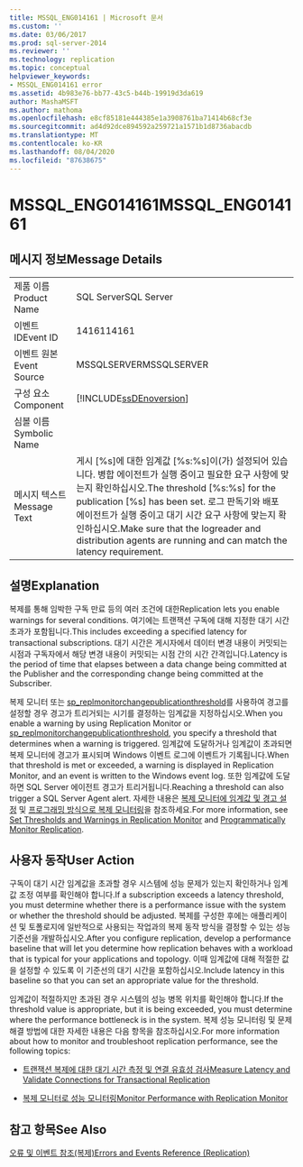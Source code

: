 ```yaml
---
title: MSSQL_ENG014161 | Microsoft 문서
ms.custom: ''
ms.date: 03/06/2017
ms.prod: sql-server-2014
ms.reviewer: ''
ms.technology: replication
ms.topic: conceptual
helpviewer_keywords:
- MSSQL_ENG014161 error
ms.assetid: 4b983e76-bb77-43c5-b44b-19919d3da619
author: MashaMSFT
ms.author: mathoma
ms.openlocfilehash: e8cf85181e444385e1a3908761ba71414b68cf3e
ms.sourcegitcommit: ad4d92dce894592a259721a1571b1d8736abacdb
ms.translationtype: MT
ms.contentlocale: ko-KR
ms.lasthandoff: 08/04/2020
ms.locfileid: "87638675"
---
```

# <a name="mssql_eng014161"></a><span data-ttu-id="29999-102">MSSQL_ENG014161</span><span class="sxs-lookup"><span data-stu-id="29999-102">MSSQL_ENG014161</span></span>
    
## <a name="message-details"></a><span data-ttu-id="29999-103">메시지 정보</span><span class="sxs-lookup"><span data-stu-id="29999-103">Message Details</span></span>  
  
|||  
|-|-|  
|<span data-ttu-id="29999-104">제품 이름</span><span class="sxs-lookup"><span data-stu-id="29999-104">Product Name</span></span>|<span data-ttu-id="29999-105">SQL Server</span><span class="sxs-lookup"><span data-stu-id="29999-105">SQL Server</span></span>|  
|<span data-ttu-id="29999-106">이벤트 ID</span><span class="sxs-lookup"><span data-stu-id="29999-106">Event ID</span></span>|<span data-ttu-id="29999-107">14161</span><span class="sxs-lookup"><span data-stu-id="29999-107">14161</span></span>|  
|<span data-ttu-id="29999-108">이벤트 원본</span><span class="sxs-lookup"><span data-stu-id="29999-108">Event Source</span></span>|<span data-ttu-id="29999-109">MSSQLSERVER</span><span class="sxs-lookup"><span data-stu-id="29999-109">MSSQLSERVER</span></span>|  
|<span data-ttu-id="29999-110">구성 요소</span><span class="sxs-lookup"><span data-stu-id="29999-110">Component</span></span>|[!INCLUDE[ssDEnoversion](../../includes/ssdenoversion-md.md)]|  
|<span data-ttu-id="29999-111">심볼 이름</span><span class="sxs-lookup"><span data-stu-id="29999-111">Symbolic Name</span></span>||  
|<span data-ttu-id="29999-112">메시지 텍스트</span><span class="sxs-lookup"><span data-stu-id="29999-112">Message Text</span></span>|<span data-ttu-id="29999-113">게시 [%s]에 대한 임계값 [%s:%s]이(가) 설정되어 있습니다. 병합 에이전트가 실행 중이고 필요한 요구 사항에 맞는지 확인하십시오.</span><span class="sxs-lookup"><span data-stu-id="29999-113">The threshold [%s:%s] for the publication [%s] has been set.</span></span> <span data-ttu-id="29999-114">로그 판독기와 배포 에이전트가 실행 중이고 대기 시간 요구 사항에 맞는지 확인하십시오.</span><span class="sxs-lookup"><span data-stu-id="29999-114">Make sure that the logreader and distribution agents are running and can match the latency requirement.</span></span>|  
  
## <a name="explanation"></a><span data-ttu-id="29999-115">설명</span><span class="sxs-lookup"><span data-stu-id="29999-115">Explanation</span></span>  
 <span data-ttu-id="29999-116">복제를 통해 임박한 구독 만료 등의 여러 조건에 대한</span><span class="sxs-lookup"><span data-stu-id="29999-116">Replication lets you enable warnings for several conditions.</span></span> <span data-ttu-id="29999-117">여기에는 트랜잭션 구독에 대해 지정한 대기 시간 초과가 포함됩니다.</span><span class="sxs-lookup"><span data-stu-id="29999-117">This includes exceeding a specified latency for transactional subscriptions.</span></span> <span data-ttu-id="29999-118">대기 시간은 게시자에서 데이터 변경 내용이 커밋되는 시점과 구독자에서 해당 변경 내용이 커밋되는 시점 간의 시간 간격입니다.</span><span class="sxs-lookup"><span data-stu-id="29999-118">Latency is the period of time that elapses between a data change being committed at the Publisher and the corresponding change being committed at the Subscriber.</span></span>  
  
 <span data-ttu-id="29999-119">복제 모니터 또는 [sp_replmonitorchangepublicationthreshold](/sql/relational-databases/system-stored-procedures/sp-replmonitorchangepublicationthreshold-transact-sql)를 사용하여 경고를 설정할 경우 경고가 트리거되는 시기를 결정하는 임계값을 지정하십시오.</span><span class="sxs-lookup"><span data-stu-id="29999-119">When you enable a warning by using Replication Monitor or [sp_replmonitorchangepublicationthreshold](/sql/relational-databases/system-stored-procedures/sp-replmonitorchangepublicationthreshold-transact-sql), you specify a threshold that determines when a warning is triggered.</span></span> <span data-ttu-id="29999-120">임계값에 도달하거나 임계값이 초과되면 복제 모니터에 경고가 표시되며 Windows 이벤트 로그에 이벤트가 기록됩니다.</span><span class="sxs-lookup"><span data-stu-id="29999-120">When that threshold is met or exceeded, a warning is displayed in Replication Monitor, and an event is written to the Windows event log.</span></span> <span data-ttu-id="29999-121">또한 임계값에 도달하면 SQL Server 에이전트 경고가 트리거됩니다.</span><span class="sxs-lookup"><span data-stu-id="29999-121">Reaching a threshold can also trigger a SQL Server Agent alert.</span></span> <span data-ttu-id="29999-122">자세한 내용은 [복제 모니터에 임계값 및 경고 설정](monitor/set-thresholds-and-warnings-in-replication-monitor.md) 및 [프로그래밍 방식으로 복제 모니터링](monitoring-replication.md)을 참조하세요.</span><span class="sxs-lookup"><span data-stu-id="29999-122">For more information, see [Set Thresholds and Warnings in Replication Monitor](monitor/set-thresholds-and-warnings-in-replication-monitor.md) and [Programmatically Monitor Replication](monitoring-replication.md).</span></span>  
  
## <a name="user-action"></a><span data-ttu-id="29999-123">사용자 동작</span><span class="sxs-lookup"><span data-stu-id="29999-123">User Action</span></span>  
 <span data-ttu-id="29999-124">구독이 대기 시간 임계값을 초과할 경우 시스템에 성능 문제가 있는지 확인하거나 임계값 조정 여부를 확인해야 합니다.</span><span class="sxs-lookup"><span data-stu-id="29999-124">If a subscription exceeds a latency threshold, you must determine whether there is a performance issue with the system or whether the threshold should be adjusted.</span></span> <span data-ttu-id="29999-125">복제를 구성한 후에는 애플리케이션 및 토폴로지에 일반적으로 사용되는 작업과의 복제 동작 방식을 결정할 수 있는 성능 기준선을 개발하십시오.</span><span class="sxs-lookup"><span data-stu-id="29999-125">After you configure replication, develop a performance baseline that will let you determine how replication behaves with a workload that is typical for your applications and topology.</span></span> <span data-ttu-id="29999-126">이때 임계값에 대해 적절한 값을 설정할 수 있도록 이 기준선의 대기 시간을 포함하십시오.</span><span class="sxs-lookup"><span data-stu-id="29999-126">Include latency in this baseline so that you can set an appropriate value for the threshold.</span></span>  
  
 <span data-ttu-id="29999-127">임계값이 적절하지만 초과된 경우 시스템의 성능 병목 위치를 확인해야 합니다.</span><span class="sxs-lookup"><span data-stu-id="29999-127">If the threshold value is appropriate, but it is being exceeded, you must determine where the performance bottleneck is in the system.</span></span> <span data-ttu-id="29999-128">복제 성능 모니터링 및 문제 해결 방법에 대한 자세한 내용은 다음 항목을 참조하십시오.</span><span class="sxs-lookup"><span data-stu-id="29999-128">For more information about how to monitor and troubleshoot replication performance, see the following topics:</span></span>  
  
-   [<span data-ttu-id="29999-129">트랜잭션 복제에 대한 대기 시간 측정 및 연결 유효성 검사</span><span class="sxs-lookup"><span data-stu-id="29999-129">Measure Latency and Validate Connections for Transactional Replication</span></span>](monitor/measure-latency-and-validate-connections-for-transactional-replication.md)  
  
-   [<span data-ttu-id="29999-130">복제 모니터로 성능 모니터링</span><span class="sxs-lookup"><span data-stu-id="29999-130">Monitor Performance with Replication Monitor</span></span>](monitor/monitor-performance-with-replication-monitor.md)  
  
## <a name="see-also"></a><span data-ttu-id="29999-131">참고 항목</span><span class="sxs-lookup"><span data-stu-id="29999-131">See Also</span></span>  
 [<span data-ttu-id="29999-132">오류 및 이벤트 참조&#40;복제&#41;</span><span class="sxs-lookup"><span data-stu-id="29999-132">Errors and Events Reference &#40;Replication&#41;</span></span>](errors-and-events-reference-replication.md)  
  
  
